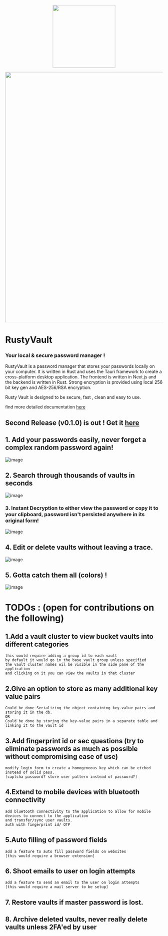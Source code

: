 <p align="center"> 
    <img width="200"  src="https://github.com/Ingenious-c0der/RustyVault/assets/76046349/c3cc0f15-11b4-4d82-844c-afde4d8e60dc" />
</p>
<p align="center"> 
    <img width="800"  src="https://github.com/Ingenious-c0der/RustyVault/assets/76046349/7b119fb3-aca3-4372-9569-a68cf4752294" />
</p>

# RustyVault

### Your local & secure password manager !

RustyVault is a password manager that stores your passwords locally on your computer. It is written in Rust and uses the Tauri framework to create a cross-platform desktop application. The frontend is written in Next.js and the backend is written in Rust. Strong encryption is provided using local 256 bit key gen and AES-256/RSA encryption.

Rusty Vault is designed to be secure, fast , clean and easy to use.

find more detailed documentation [here](documentation.md)

## Second Release (v0.1.0) is out ! Get it [here](https://github.com/Ingenious-c0der/RustyVault/releases/tag/0.1.0) 

## 1. Add your passwords easily, never forget a complex random password again!

![image](https://github.com/Ingenious-c0der/RustyVault/assets/76046349/1f3286c7-d4a5-4881-ad50-c049fd9e4122)

## 2. Search through thousands of vaults in seconds

![image](https://github.com/Ingenious-c0der/RustyVault/assets/76046349/0e24f1aa-90d2-4577-a803-71c7963ff9bf)

### 3. Instant Decryption to either view the password or copy it to your clipboard, password isn't persisted anywhere in its original form!

![image](https://github.com/Ingenious-c0der/RustyVault/assets/76046349/312c28ac-0c23-489a-9624-e1119fa29f01)

## 4. Edit or delete vaults without leaving a trace.

![image](https://github.com/Ingenious-c0der/RustyVault/assets/76046349/fdb19af5-8898-497c-a48e-810931308b41)

## 5. Gotta catch them all (colors) !

![image](https://github.com/Ingenious-c0der/RustyVault/assets/76046349/025989cd-4395-49c3-bfb9-1eba27fd46d0)

# TODOs : (open for contributions on the following)

## 1.Add a vault cluster to view bucket vaults into different categories

    this would require adding a group id to each vault
    by default it would go in the base vault group unless specified
    the vault cluster names wil be visible in the side pane of the application
    and clicking on it you can view the vaults in that cluster

## 2.Give an option to store as many additional key value pairs

    Could be done Serializing the object containing key-value pairs and storing it in the db.
    OR
    Could be done by storing the key-value pairs in a separate table and linking it to the vault id

## 3.Add fingerprint id or sec questions (try to eliminate passwords as much as possible without compromising ease of use)

    modify login form to create a homogeneous key which can be etched instead of solid pass.
    [captcha password? store user pattern instead of password?]

## 4.Extend to mobile devices with bluetooth connectivity

    add bluetooth connectivity to the application to allow for mobile devices to connect to the application
    and transfer/sync user vaults.
    auth with fingerprint id/ OTP

## 5.Auto filling of password fields

    add a feature to auto fill password fields on websites
    [this would require a browser extension]

## 6. Shoot emails to user on login attempts

    add a feature to send an email to the user on login attempts
    [this would require a mail server to be setup]

## 7. Restore vaults if master password is lost.

## 8. Archive deleted vaults, never really delete vaults unless 2FA'ed by user
